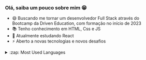 ### Olá, saiba um pouco sobre mim 😁

- 😄 Buscando me tornar um desenvolvedor Full Stack através do Bootcamp da Driven Education, com formação no início de 2023
- 📚 Tenho conhecimento em HTML, Css e JS
- 💬 Atualmente estudando React
- ⚡ Aberto a novas tecnologias e novos desafios

<details>
  <summary>:zap: Most Used Languages</summary>

<img align="left" alt="" src="https://github-readme-stats.vercel.app/api/top-langs/?username=Dsemedo&layout=compact&langs_count=4" />

</details>

